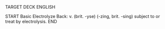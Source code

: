 TARGET DECK
ENGLISH

START
Basic
Electrolyze
Back: v. (brit. -yse) (-zing, brit. -sing) subject to or treat by electrolysis.
END
